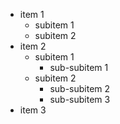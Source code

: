 + item 1
  * subitem 1
  * subitem 2
+ item 2
  * subitem 1
    + sub-subitem 1
  * subitem 2
    + sub-subitem 2
    + sub-subitem 3
+ item 3
